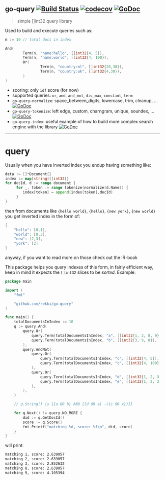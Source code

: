 ## go-query [![Build Status](https://travis-ci.org/rekki/go-query.svg?branch=master)](https://travis-ci.org/rekki/go-query) [![codecov](https://codecov.io/gh/rekki/go-query/branch/master/graph/badge.svg)](https://codecov.io/gh/rekki/go-query) [![GoDoc](https://godoc.org/github.com/rekki/go-query?status.svg)](https://godoc.org/github.com/rekki/go-query)

> simple []int32 query library

Used to build and execute queries such as:

```go
n := 10 // total docs in index

And(
        Term(n, "name:hello", []int32{4, 5}),
        Term(n, "name:world", []int32{4, 100}),
        Or(
                Term(n, "country:nl", []int32{20,30}),
                Term(n, "country:uk", []int32{4,30}),
        )
)
```

- scoring: only `idf` score (for now)
- supported queries: `or`, `and`, `and_not`, `dis_max`, `constant`, `term`
- `go-query-normalize`: space_between_digits, lowercase, trim, cleanup, ... [![GoDoc](https://godoc.org/github.com/rekki/go-query-normalize?status.svg)](https://godoc.org/github.com/rekki/go-query-normalize)
- `go-query-tokenize`: left edge, custom, charngram, unique, soundex, ... [![GoDoc](https://godoc.org/github.com/rekki/go-query-tokenize?status.svg)](https://godoc.org/github.com/rekki/go-query-tokenize)
- `go-query-index`: useful example of how to build more complex search engine with the library [![GoDoc](https://godoc.org/github.com/rekki/go-query-index?status.svg)](https://godoc.org/github.com/rekki/go-query-index)

---

# query

Usually when you have inverted index you endup having something like:

```go
data := []*Document{}
index := map[string][]int32{}
for docId, d := range document {
     for _, token := range tokenize(normalize(d.Name)) {
        index[token] = append(index[token],docId)
     }
}
```

then from documents like `{hello world}`, `{hello}`, `{new york}`, `{new world}` you get inverted index in the form of:

```go
{
    "hello": [0,1],
    "world": [0,3],
    "new": [2,3],
    "york": [2]
}
```

anyway, if you want to read more on those check out the IR-book

This package helps you query indexes of this form, in fairly efficient way, keep in mind it expects the `[]int32` slices to be _sorted_. Example:

```go
package main

import (
    "fmt"

    "github.com/rekki/go-query"
)

func main() {
    totalDocumentsInIndex := 10
    q := query.And(
        query.Or(
            query.Term(totalDocumentsInIndex, "a", []int32{1, 2, 8, 9}),
            query.Term(totalDocumentsInIndex, "b", []int32{3, 9, 8}),
        ),
        query.AndNot(
            query.Or(
                query.Term(totalDocumentsInIndex, "c", []int32{4, 5}),
                query.Term(totalDocumentsInIndex, "c", []int32{4, 100}),
            ),
            query.Or(
                query.Term(totalDocumentsInIndex, "d", []int32{1, 2, 3, 4, 5, 6, 7, 8, 9, 10}),
                query.Term(totalDocumentsInIndex, "e", []int32{1, 2, 3, 4, 5, 6, 7, 8, 9, 10}),
            ),
        ),
    )

    // q.String() is {{a OR b} AND {{d OR e} -({c OR x})}}

    for q.Next() != query.NO_MORE {
        did := q.GetDocId()
        score := q.Score()
        fmt.Printf("matching %d, score: %f\n", did, score)
    }
}
```

will print:

```sh
matching 1, score: 2.639057
matching 2, score: 2.639057
matching 3, score: 2.852632
matching 8, score: 2.639057
matching 9, score: 4.105394
```

